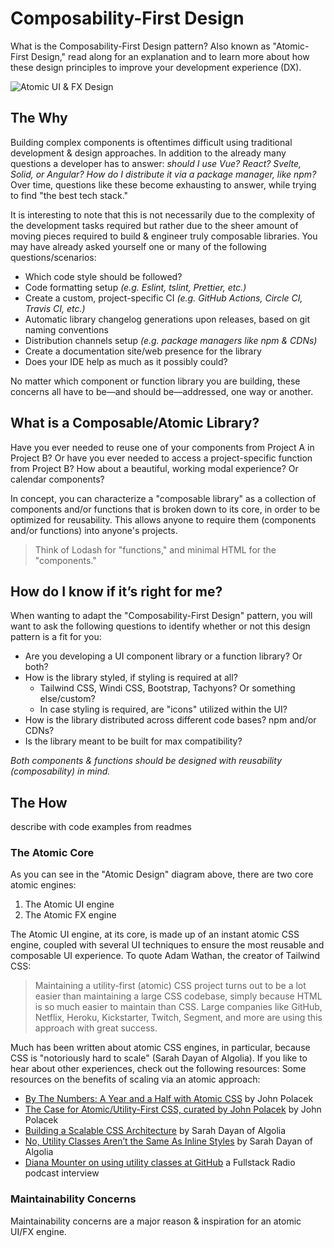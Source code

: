 # Composability-First Design

What is the Composability-First Design pattern? Also known as "Atomic-First Design," read along for an explanation and to learn more about how these design principles to improve your development experience (DX).

![Atomic UI & FX Design](../../resources/assets/images/diagram.png)

## The Why

Building complex components is oftentimes difficult using traditional development & design approaches. In addition to the already many questions a developer has to answer: _should I use Vue? React? Svelte, Solid, or Angular? How do I distribute it via a package manager, like npm?_ Over time, questions like these become exhausting to answer, while trying to find "the best tech stack."

It is interesting to note that this is not necessarily due to the complexity of the development tasks required but rather due to the sheer amount of moving pieces required to build & engineer truly composable libraries. You may have already asked yourself one or many of the following questions/scenarios:

- Which code style should be followed?
- Code formatting setup _(e.g. Eslint, tslint, Prettier, etc.)_
- Create a custom, project-specific CI _(e.g. GitHub Actions, Circle CI, Travis CI, etc.)_
- Automatic library changelog generations upon releases, based on git naming conventions
- Distribution channels setup _(e.g. package managers like npm & CDNs)_
- Create a documentation site/web presence for the library
- Does your IDE help as much as it possibly could?

No matter which component or function library you are building, these concerns all have to be—and should be—addressed, one way or another.

## What is a Composable/Atomic Library?

Have you ever needed to reuse one of your components from Project A in Project B? Or have you ever needed to access a project-specific function from Project B? How about a beautiful, working modal experience? Or calendar components?

In concept, you can characterize a "composable library" as a collection of components and/or functions that is broken down to its core, in order to be optimized for reusability. This allows anyone to require them (components and/or functions) into anyone's projects.

>Think of Lodash for "functions," and minimal HTML for the "components."

## How do I know if it’s right for me?

When wanting to adapt the "Composability-First Design" pattern, you will want to ask the following questions to identify whether or not this design pattern is a fit for you:

- Are you developing a UI component library or a function library? Or both?
- How is the library styled, if styling is required at all?
  - Tailwind CSS, Windi CSS, Bootstrap, Tachyons? Or something else/custom?
  - In case styling is required, are "icons" utilized within the UI?
- How is the library distributed across different code bases? npm and/or CDNs?
- Is the library meant to be built for max compatibility?

_Both components & functions should be designed with reusability (composability) in mind._

## The How

describe with code examples from readmes

### The Atomic Core

As you can see in the "Atomic Design" diagram above, there are two core atomic engines:

1. The Atomic UI engine
2. The Atomic FX engine

The Atomic UI engine, at its core, is made up of an instant atomic CSS engine, coupled with several UI techniques to ensure the most reusable and composable UI experience. To quote Adam Wathan, the creator of Tailwind CSS:

>Maintaining a utility-first (atomic) CSS project turns out to be a lot easier than maintaining a large CSS codebase, simply because HTML is so much easier to maintain than CSS. Large companies like GitHub, Netflix, Heroku, Kickstarter, Twitch, Segment, and more are using this approach with great success.

Much has been written about atomic CSS engines, in particular, because CSS is "notoriously hard to scale" (Sarah Dayan of Algolia). If you like to hear about other experiences, check out the following resources: Some resources on the benefits of scaling via an atomic approach:

- [By The Numbers: A Year and a Half with Atomic CSS](https://medium.com/@johnpolacek/by-the-numbers-a-year-and-half-with-atomic-css-39d75b1263b4) by John Polacek
- [The Case for Atomic/Utility-First CSS, curated by John Polacek](https://johnpolacek.github.io/the-case-for-atomic-css/) by John Polacek
- [Building a Scalable CSS Architecture](https://blog.algolia.com/redesigning-our-docs-part-4-building-a-scalable-css-architecture/) by Sarah Dayan of Algolia
- [No, Utility Classes Aren’t the Same As Inline Styles](https://frontstuff.io/no-utility-classes-arent-the-same-as-inline-styles) by Sarah Dayan of Algolia
- [Diana Mounter on using utility classes at GitHub](http://www.fullstackradio.com/75) a Fullstack Radio podcast interview

### Maintainability Concerns

Maintainability concerns are a major reason & inspiration for an atomic UI/FX engine.
